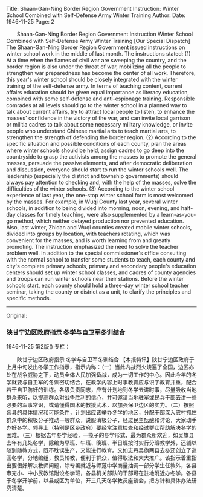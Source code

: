 Title: Shaan-Gan-Ning Border Region Government Instruction: Winter School Combined with Self-Defense Army Winter Training
Author:
Date: 1946-11-25
Page: 2

　　Shaan-Gan-Ning Border Region Government Instruction
    Winter School Combined with Self-Defense Army Winter Training
    [Our Special Dispatch] The Shaan-Gan-Ning Border Region Government issued instructions on winter school work in the middle of last month. The instructions stated: (1) At a time when the flames of civil war are sweeping the country, and the border region is also under the threat of war, mobilizing all the people to strengthen war preparedness has become the center of all work. Therefore, this year's winter school should be closely integrated with the winter training of the self-defense army. In terms of teaching content, current affairs education should be given equal importance as literacy education, combined with some self-defense and anti-espionage training. Responsible comrades at all levels should go to the winter school in a planned way to talk about current affairs, try to attract local people to listen, to enhance the masses' confidence in the victory of the war, and can invite local garrison or militia cadres to talk about some necessary military knowledge, or invite people who understand Chinese martial arts to teach martial arts, to strengthen the strength of defending the border region. (2) According to the specific situation and possible conditions of each county, plan the areas where winter schools should be held, assign cadres to go deep into the countryside to grasp the activists among the masses to promote the general masses, persuade the passive elements, and after democratic deliberation and discussion, everyone should start to run the winter schools well. The leadership (especially the district and township governments) should always pay attention to checking and, with the help of the masses, solve the difficulties of the winter schools. (3) According to the winter school experience of last year, the one-stop winter school form is most welcomed by the masses. For example, in Wuqi County last year, several winter schools, in addition to being divided into morning, noon, evening, and half-day classes for timely teaching, were also supplemented by a learn-as-you-go method, which neither delayed production nor prevented education. Also, last winter, Zhidan and Wuqi counties created mobile winter schools, divided into groups by location, with teachers rotating, which was convenient for the masses, and is worth learning from and greatly promoting. The instruction emphasized the need to solve the teacher problem well. In addition to the special commissioner's office consulting with the normal school to transfer some students to teach, each county and city's complete primary schools, primary and secondary people's education centers should set up winter school classes, and cadres of county agencies and troops can run winter schools near their stations. Before the winter schools start, each county should hold a three-day winter school teacher seminar, taking the county or district as a unit, to clarify the principles and specific methods.



<hr /> 

Original: 


### 陕甘宁边区政府指示  冬学与自卫军冬训结合

1946-11-25
第2版()
专栏：

　　陕甘宁边区政府指示
    冬学与自卫军冬训结合
    【本报特讯】陕甘宁边区政府于上月中旬发出冬学工作指示，指示内称：（一）当此内战烈火烧遍了全国，边区亦处在战争威胁之下，动员全体人民加强备战，成为一切工作的中心。因此今年的冬学就要与自卫军的冬训密切结合，在教学内容上时事教育应与识字教育并重，配合若干自卫防奸的训练。各级负责同志，应有计划地到冬学去讲时事，尽量吸收当地群众来听，以提高群众对战争胜利的信心，并可邀请当地驻军或民兵干部去讲一些必要的军事常识，或请懂得国术的教援武术，以加强保卫边区的实力。（二）按照各县的具体情况和可能条件，计划出应该举办冬学的地区，分配干部深入农村抓住群众中的积极分子推动一般群众，说服消极分子，经过民主酝酿和讨论，大家动手办好冬学。领导上（特别是区乡政府）要经常注意检查和经过群众帮助解决冬学的困难。（三）根据去年冬学经验，一揽子的冬学形式，最为群众所欢迎，如吴旗县去年有几处冬学，除编为早班、午班、晚班、半日班按时实行分班教学外，还辅以随到随教方式，既不耽误生产，又能进行教育。又如志丹吴旗两县去冬还创立了巡回冬学，分地编组，教员轮教，便利于群众，值得取法和大大推广。该指示着重指出要很好解决教师问题，除专署就近与师范中学商量抽调一部分学生任教外，各县市完小、中小民教馆附设冬学班，各县机关部队的干部可在驻地附近办冬学。各县于冬学开学前，以县或区为单位，开三几天冬学教员座谈会，把方针和具体办法研究清楚。
